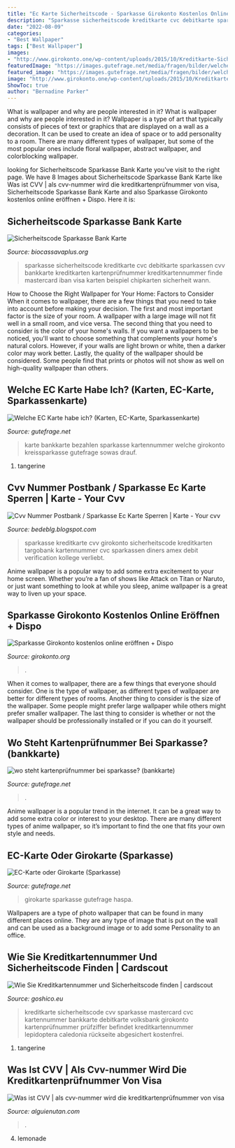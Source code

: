 ```yaml
---
title: "Ec Karte Sicherheitscode - Sparkasse Girokonto Kostenlos Online Eröffnen + Dispo"
description: "Sparkasse sicherheitscode kreditkarte cvc debitkarte sparkassen cvv bankkarte kreditkarten kartenprüfnummer kreditkartennummer finde mastercard iban visa karten beispiel chipkarten sicherheit wann"
date: "2022-08-09"
categories:
- "Best Wallpaper"
tags: ["Best Wallpaper"]
images:
- "http://www.girokonto.one/wp-content/uploads/2015/10/Kreditkarte-Sicherheitscode.jpg"
featuredImage: "https://images.gutefrage.net/media/fragen/bilder/welche-ec-karte-habe-ich/0_big.jpg?v=1257020527000"
featured_image: "https://images.gutefrage.net/media/fragen/bilder/welche-ec-karte-habe-ich/0_big.jpg?v=1257020527000"
image: "http://www.girokonto.one/wp-content/uploads/2015/10/Kreditkarte-Sicherheitscode.jpg"
ShowToc: true
author: "Bernadine Parker"
---
```



What is wallpaper and why are people interested in it?
What is wallpaper and why are people interested in it?
Wallpaper is a type of art that typically consists of pieces of text or graphics that are displayed on a wall as a decoration. It can be used to create an idea of space or to add personality to a room. There are many different types of wallpaper, but some of the most popular ones include floral wallpaper, abstract wallpaper, and colorblocking wallpaper.

	

		
looking for Sicherheitscode Sparkasse Bank Karte you've visit to the right page. We have 8 Images about Sicherheitscode Sparkasse Bank Karte like Was ist CVV | als cvv-nummer wird die kreditkartenprüfnummer von visa, Sicherheitscode Sparkasse Bank Karte and also Sparkasse Girokonto kostenlos online eröffnen + Dispo. Here it is:
		
    
## Sicherheitscode Sparkasse Bank Karte

<img loading=lazy src="https://www.sparkasse.de/content/sparkasse/de/startseite/unsere-loesungen/privatkunden/karten/recycling/jcr:content/center/columns/col1/text_and_image/image.img.png/1552652619078.png" onerror="this.onerror=null;this.src='https://tse2.mm.bing.net/th?id=OIP.jtI19k4V40SzQEUURdHy6wHaFu&amp;pid=15.1';" alt="Sicherheitscode Sparkasse Bank Karte">

_Source: biocassavaplus.org_

>sparkasse sicherheitscode kreditkarte cvc debitkarte sparkassen cvv bankkarte kreditkarten kartenprüfnummer kreditkartennummer finde mastercard iban visa karten beispiel chipkarten sicherheit wann. 

	

How to Choose the Right Wallpaper for Your Home: Factors to Consider
When it comes to wallpaper, there are a few things that you need to take into account before making your decision. The first and most important factor is the size of your room. A wallpaper with a large image will not fit well in a small room, and vice versa. 
The second thing that you need to consider is the color of your home's walls. If you want a wallpapers to be noticed, you'll want to choose something that complements your home's natural colors. However, if your walls are light brown or white, then a darker color may work better. 
Lastly, the quality of the wallpaper should be considered. Some people find that prints or photos will not show as well on high-quality wallpaper than others.

    
## Welche EC Karte Habe Ich? (Karten, EC-Karte, Sparkassenkarte)

<img loading=lazy src="https://images.gutefrage.net/media/fragen/bilder/welche-ec-karte-habe-ich/0_big.jpg?v=1257020527000" onerror="this.onerror=null;this.src='https://tse3.mm.bing.net/th?id=OIP.WjrWCM2KWByUCjDSb62kqwAAAA&amp;pid=15.1';" alt="Welche EC Karte habe ich? (Karten, EC-Karte, Sparkassenkarte)">

_Source: gutefrage.net_

>karte bankkarte bezahlen sparkasse kartennummer welche girokonto kreissparkasse gutefrage sowas drauf. 

	

1. tangerine 

    
## Cvv Nummer Postbank / Sparkasse Ec Karte Sperren | Karte - Your Cvv

<img loading=lazy src="http://www.girokonto.org/wp-content/uploads/2010/07/kreditkarte-sparkasse.jpg" onerror="this.onerror=null;this.src='https://tse4.mm.bing.net/th?id=OIP.d9ZjGp-EZs-JF5WYmPoC2wHaEy&amp;pid=15.1';" alt="Cvv Nummer Postbank / Sparkasse Ec Karte Sperren | Karte - Your cvv">

_Source: bedeblg.blogspot.com_

>sparkasse kreditkarte cvv girokonto sicherheitscode kreditkarten targobank kartennummer cvc sparkassen diners amex debit verification kollege verliebt. 

	

Anime wallpaper is a popular way to add some extra excitement to your home screen. Whether you’re a fan of shows like Attack on Titan or Naruto, or just want something to look at while you sleep, anime wallpaper is a great way to liven up your space.

    
## Sparkasse Girokonto Kostenlos Online Eröffnen + Dispo

<img loading=lazy src="http://www.girokonto.org/wp-content/uploads/2010/03/girokonto-sparkasse.jpg" onerror="this.onerror=null;this.src='https://tse3.mm.bing.net/th?id=OIP.Xeskbj4gaGf3FBa421tiRQHaEs&amp;pid=15.1';" alt="Sparkasse Girokonto kostenlos online eröffnen + Dispo">

_Source: girokonto.org_

>. 

	

When it comes to wallpaper, there are a few things that everyone should consider. One is the type of wallpaper, as different types of wallpaper are better for different types of rooms. Another thing to consider is the size of the wallpaper. Some people might prefer large wallpaper while others might prefer smaller wallpaper. The last thing to consider is whether or not the wallpaper should be professionally installed or if you can do it yourself.

    
## Wo Steht Kartenprüfnummer Bei Sparkasse? (bankkarte)

<img loading=lazy src="https://images.gutefrage.net/media/fragen/bilder/wo-steht-kartenpruefnummer-bei-sparkasse/0_full.jpg?v=1564662138000" onerror="this.onerror=null;this.src='https://tse1.mm.bing.net/th?id=OIP.EurDcJkA82c24LSJRzp2IwHaNK&amp;pid=15.1';" alt="wo steht kartenprüfnummer bei sparkasse? (bankkarte)">

_Source: gutefrage.net_

>. 

	

Anime wallpaper is a popular trend in the internet. It can be a great way to add some extra color or interest to your desktop. There are many different types of anime wallpaper, so it’s important to find the one that fits your own style and needs.

    
## EC-Karte Oder Girokarte (Sparkasse)

<img loading=lazy src="https://images.gutefrage.net/media/fragen/bilder/ec-karte-oder-girokarte/0_original.jpg?v=1376411840000" onerror="this.onerror=null;this.src='https://tse2.mm.bing.net/th?id=OIP.I7hPzdVcUHOTTMgd2uLzZgHaEK&amp;pid=15.1';" alt="EC-Karte oder Girokarte (Sparkasse)">

_Source: gutefrage.net_

>girokarte sparkasse gutefrage haspa. 

	



Wallpapers are a type of photo wallpaper that can be found in many different places online. They are any type of image that is put on the wall and can be used as a background image or to add some Personality to an office.

    
## Wie Sie Kreditkartennummer Und Sicherheitscode Finden | Cardscout

<img loading=lazy src="http://www.girokonto.one/wp-content/uploads/2015/10/Kreditkarte-Sicherheitscode.jpg" onerror="this.onerror=null;this.src='https://tse1.mm.bing.net/th?id=OIP.psUCOYeEgUAr-vGwm6Q7bQHaFL&amp;pid=15.1';" alt="Wie Sie Kreditkartennummer und Sicherheitscode finden | cardscout">

_Source: goshico.eu_

>kreditkarte sicherheitscode cvv sparkasse mastercard cvc kartennummer bankkarte debitkarte volksbank girokonto kartenprüfnummer prüfziffer befindet kreditkartennummer lepidoptera caledonia rückseite abgesichert kostenfrei. 

	

1. tangerine 

    
## Was Ist CVV | Als Cvv-nummer Wird Die Kreditkartenprüfnummer Von Visa

<img loading=lazy src="https://alguienutan.com/lhhkf/lhhm9DyPn4PMITw5cX4yigHaDV.jpg" onerror="this.onerror=null;this.src='https://tse4.mm.bing.net/th?id=OIP.NbOZ3JeWyOAyL3cqOyPiWwAAAA&amp;pid=15.1';" alt="Was ist CVV | als cvv-nummer wird die kreditkartenprüfnummer von visa">

_Source: alguienutan.com_

>. 

	

4. lemonade 

